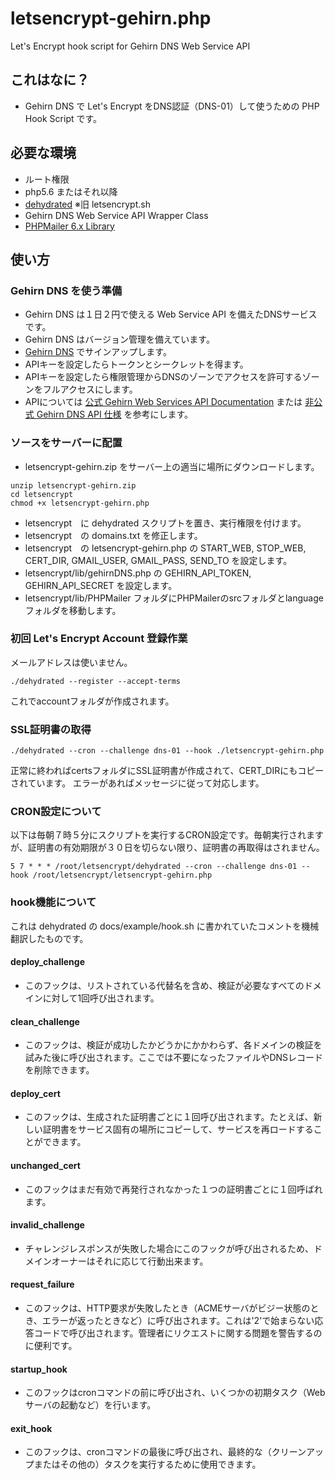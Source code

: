 # letsencrypt-gehirn.php
Let's Encrypt hook script for Gehirn DNS Web Service API
## これはなに？
- Gehirn DNS で Let's Encrypt をDNS認証（DNS-01）して使うための PHP Hook Script です。
## 必要な環境
- ルート権限
- php5.6 またはそれ以降
- [dehydrated](https://github.com/lukas2511/dehydrated) ※旧 letsencrypt.sh
- Gehirn DNS Web Service API Wrapper Class
- [PHPMailer 6.x Library](https://github.com/PHPMailer/PHPMailer)
## 使い方
### Gehirn DNS を使う準備
- Gehirn DNS は１日２円で使える Web Service API を備えたDNSサービスです。
- Gehirn DNS はバージョン管理を備えています。
- [Gehirn DNS](https://www.gehirn.jp/gis/dns.html) でサインアップします。
- APIキーを設定したらトークンとシークレットを得ます。
- APIキーを設定したら権限管理からDNSのゾーンでアクセスを許可するゾーンをフルアクセスにします。
- APIについては [公式 Gehirn Web Services API Documentation](https://support.gehirn.jp/apidocs/) または [非公式 Gehirn DNS API 仕様](https://yosida95.com/2015/12/18/gehirn_dns_api_spec.html) を参考にします。
### ソースをサーバーに配置
- letsencrypt-gehirn.zip をサーバー上の適当に場所にダウンロードします。
```
unzip letsencrypt-gehirn.zip
cd letsencrypt
chmod +x letsencrypt-gehirn.php
```
- letsencrypt　に dehydrated スクリプトを置き、実行権限を付けます。
- letsencrypt　の domains.txt を修正します。
- letsencrypt　の letsencrypt-gehirn.php の START_WEB, STOP_WEB, CERT_DIR, GMAIL_USER, GMAIL_PASS, SEND_TO を設定します。
- letsencrypt/lib/gehirnDNS.php の GEHIRN_API_TOKEN, GEHIRN_API_SECRET を設定します。
- letsencrypt/lib/PHPMailer フォルダにPHPMailerのsrcフォルダとlanguageフォルダを移動します。
### 初回 Let's Encrypt Account 登録作業
メールアドレスは使いません。
```
./dehydrated --register --accept-terms
```
これでaccountフォルダが作成されます。
### SSL証明書の取得
```
./dehydrated --cron --challenge dns-01 --hook ./letsencrypt-gehirn.php
```
正常に終わればcertsフォルダにSSL証明書が作成されて、CERT_DIRにもコピーされています。
エラーがあればメッセージに従って対応します。
### CRON設定について
以下は毎朝７時５分にスクリプトを実行するCRON設定です。毎朝実行されますが、証明書の有効期限が３０日を切らない限り、証明書の再取得はされません。
```
5 7 * * * /root/letsencrypt/dehydrated --cron --challenge dns-01 --hook /root/letsencrypt/letsencrypt-gehirn.php
```
### hook機能について
これは dehydrated の docs/example/hook.sh に書かれていたコメントを機械翻訳したものです。
#### deploy_challenge
- このフックは、リストされている代替名を含め、検証が必要なすべてのドメインに対して1回呼び出されます。
#### clean_challenge
- このフックは、検証が成功したかどうかにかかわらず、各ドメインの検証を試みた後に呼び出されます。ここでは不要になったファイルやDNSレコードを削除できます。
#### deploy_cert
- このフックは、生成された証明書ごとに１回呼び出されます。たとえば、新しい証明書をサービス固有の場所にコピーして、サービスを再ロードすることができます。
#### unchanged_cert
- このフックはまだ有効で再発行されなかった１つの証明書ごとに１回呼ばれます。
#### invalid_challenge
- チャレンジレスポンスが失敗した場合にこのフックが呼び出されるため、ドメインオーナーはそれに応じて行動出来ます。</dt>
#### request_failure
- このフックは、HTTP要求が失敗したとき（ACMEサーバがビジー状態のとき、エラーが返ったときなど）に呼び出されます。これは'2'で始まらない応答コードで呼び出されます。管理者にリクエストに関する問題を警告するのに便利です。
#### startup_hook
- このフックはcronコマンドの前に呼び出され、いくつかの初期タスク（Webサーバの起動など）を行います。
#### exit_hook
- このフックは、cronコマンドの最後に呼び出され、最終的な（クリーンアップまたはその他の）タスクを実行するために使用できます。
